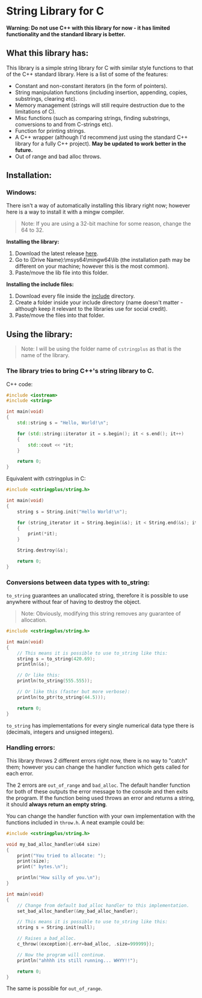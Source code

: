 # String Library for C #

**Warning: Do not use C++ with this library for now - it has limited functionality and the standard library is better.**

## What this library has: ##

This library is a simple string library for C with similar style functions to that of the C++ standard library.
Here is a list of some of the features:
* Constant and non-constant iterators (in the form of pointers).
* String manipulation functions (including insertion, appending, copies, substrings, clearing etc).
* Memory management (strings will still require destruction due to the limitations of C).
* Misc functions (such as comparing strings, finding substrings, conversions to and from C-strings etc).
* Function for printing strings.
* A C++ wrapper (although I'd recommend just using the standard C++ library for a fully C++ project). **May be updated to work better in the future.**
* Out of range and bad alloc throws.

## Installation: ##

### Windows: ###
There isn't a way of automatically installing this library right now; however here is a way to install it with a mingw compiler.

> Note: If you are using a 32-bit machine for some reason, change the 64 to 32.

**Installing the library:**
1. Download the latest release [here](https://github.com/xihtyM/string/releases/download/v1.0/libcstringplus.lib).
2. Go to (Drive Name):\msys64\mingw64\lib (the installation path may be different on your machine; however this is the most common).
3. Paste/move the lib file into this folder.

**Installing the include files:**
1. Download every file inside the [include](https://github.com/xihtyM/string/tree/main/include) directory.
2. Create a folder inside your include directory (name doesn't matter - although keep it relevant to the libraries use for social credit).
3. Paste/move the files into that folder.

## Using the library: ##
> Note: I will be using the folder name of `cstringplus` as that is the name of the library.

### The library tries to bring C++'s string library to C. ###

C++ code:
```cpp
#include <iostream>
#include <string>

int main(void)
{
    std::string s = "Hello, World!\n";

    for (std::string::iterator it = s.begin(); it < s.end(); it++)
    {
        std::cout << *it;
    }

    return 0;
}
```

Equivalent with cstringplus in C:
```c
#include <cstringplus/string.h>

int main(void)
{
    string s = String.init("Hello World!\n");

    for (string_iterator it = String.begin(&s); it < String.end(&s); it++)
    {
        print(*it);
    }

    String.destroy(&s);

    return 0;
}
```

### Conversions between data types with to_string: ###

`to_string` guarantees an unallocated string, therefore it is possible to use anywhere without fear of having to destroy the object.
> Note: Obviously, modifying this string removes any guarantee of allocation.

```c
#include <cstringplus/string.h>

int main(void)
{
    // This means it is possible to use to_string like this:
    string s = to_string(420.69);
    println(&s);

    // Or like this:
    println(to_string(555.555));

    // Or like this (faster but more verbose):
    println(to_ptr(to_string(44.5)));

    return 0;
}
```

`to_string` has implementations for every single numerical data type there is (decimals, integers and unsigned integers).

### Handling errors: ###
This library throws 2 different errors right now, there is no way to "catch" them; however you can change the handler function which gets called for each error.

The 2 errors are `out_of_range` and `bad_alloc`. The default handler function for both of these outputs the error message to the console and then exits the program.
If the function being used throws an error and returns a string, it should **always return an empty string**.

You can change the handler function with your own implementation with the functions included in `throw.h`. A neat example could be:
```c
#include <cstringplus/string.h>

void my_bad_alloc_handler(u64 size)
{
    print("You tried to allocate: ");
    print(size);
    print(" bytes.\n");

    println("How silly of you.\n");
}

int main(void)
{
    // Change from default bad_alloc handler to this implementation.
    set_bad_alloc_handler(&my_bad_alloc_handler);

    // This means it is possible to use to_string like this:
    string s = String.init(null);

    // Raises a bad_alloc.
    c_throw((exception){.err=bad_alloc, .size=999999});

    // Now the program will continue.
    println("ahhhh its still running... WHYY!!");

    return 0;
}
```

The same is possible for `out_of_range`.